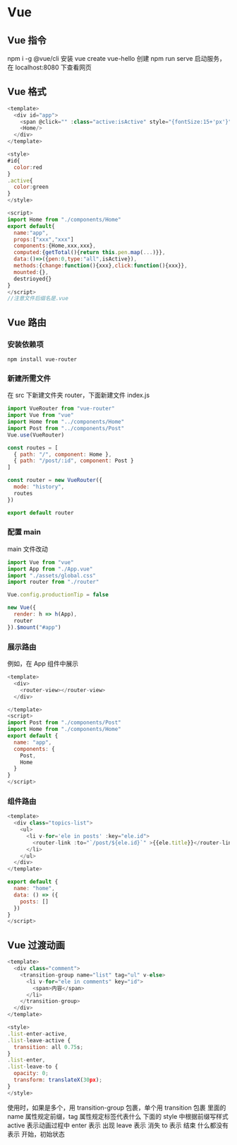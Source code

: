 # Vue

## Vue 指令

npm i -g @vue/cli 安装
vue create vue-hello 创建
npm run serve 启动服务，在 localhost:8080 下查看网页

## Vue 格式

```js
<template>
  <div id="app">
    <span @click="" :class="active:isActive" style="{fontSize:15+'px'}">app</span>
    <Home/>
  </div>
</template>

<style>
#id{
  color:red
}
.active{
  color:green
}
</style>

<script>
import Home from "./components/Home"
export default{
  name:"app",
  props:["xxx","xxx"]
  components:{Home,xxx,xxx},
  computed:{getTotal(){return this.pen.map(...)}},
  data:()=>({pen:0,type:"all",isActive}),
  methods:{change:function(){xxx},click:function(){xxx}},
  mounted:{},
  destrioyed{}
}
</script>
//注意文件后缀名是.vue
```

## Vue 路由

### 安装依赖项

`npm install vue-router`

### 新建所需文件

在 src 下新建文件夹 router，下面新建文件 index.js

```js
import VueRouter from "vue-router"
import Vue from "vue"
import Home from "../components/Home"
import Post from "../components/Post"
Vue.use(VueRouter)

const routes = [
  { path: "/", component: Home },
  { path: "/post/:id", component: Post }
]

const router = new VueRouter({
  mode: "history",
  routes
})

export default router
```

### 配置 main

main 文件改动

```js
import Vue from "vue"
import App from "./App.vue"
import "./assets/global.css"
import router from "./router"

Vue.config.productionTip = false

new Vue({
  render: h => h(App),
  router
}).$mount("#app")
```

### 展示路由

例如，在 App 组件中展示

```js
<template>
  <div>
    <router-view></router-view>
  </div>

</template>
<script>
import Post from "./components/Post"
import Home from "./components/Home"
export default {
  name: "app",
  components: {
    Post,
    Home
  }
}
</script>
```

### 组件路由

```js
<template>
  <div class="topics-list">
    <ul>
      <li v-for='ele in posts' :key="ele.id">
        <router-link :to="`/post/${ele.id}`" >{{ele.title}}</router-link>
      </li>
    </ul>
  </div>
</template>

export default {
  name: "home",
  data: () => ({
    posts: []
  })
}
</script>
```

## Vue 过渡动画

```js
<template>
  <div class="comment">
    <transition-group name="list" tag="ul" v-else>
      <li v-for="ele in comments" key="id">
        <span>内容</span>
      </li>
    </transition-group>
  </div>
</template>

<style>
.list-enter-active,
.list-leave-active {
  transition: all 0.75s;
}
.list-enter,
.list-leave-to {
  opacity: 0;
  transform: translateX(30px);
}
</style>
```

使用时，如果是多个，用 transition-group 包裹，单个用 transition 包裹
里面的 name 属性规定前缀，tag 属性规定标签代表什么
下面的 style 中根据前缀写样式
active 表示动画过程中
enter 表示 出现
leave 表示 消失
to 表示 结束
什么都没有表示 开始，初始状态
